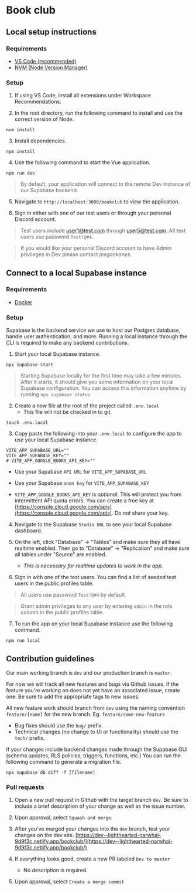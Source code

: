 # Book club

## Local setup instructions

### Requirements

-   [VS Code (recommended)](https://code.visualstudio.com/)
-   [NVM (Node Version Manager)](https://github.com/nvm-sh/nvm)

### Setup

1. If using VS Code, install all extensions under Workspace Recommendations.

2. In the root directory, run the following command to install and use the correct version of Node.

```
nvm install
```

3. Install dependencies.

```
npm install
```

4. Use the following command to start the Vue application.

```
npm run dev
```

> By default, your application will connect to the remote Dev instance of our Supabase backend.

5. Navigate to `http://localhost:3000/bookclub` to view the application.

6. Sign in either with one of our test users or through your personal Discord account.

> Test users include user1@test.com through user5@test.com. All test users use password `Test!@#4`.

> If you would like your personal Discord account to have Admin privileges in Dev please contact _jeegankones_.

## Connect to a local Supabase instance

### Requirements

-   [Docker](https://www.docker.com/)

### Setup

Supabase is the backend service we use to host our Postgres database, handle user authentication, and more. Running a local instance through the CLI is required to make any backend contributions.

1. Start your local Supabase instance.

```
npx supabase start
```

> Starting Supabase locally for the first time may take a few minutes. After it starts, it should give you some information on your local Supabase configuration. You can access this information anytime by running `npx supabase status`

2. Create a new file at the root of the project called `.env.local`
    - This file will not be checked in to git.

```
touch .env.local
```

3. Copy paste the following into your `.env.local` to configure the app to use your local Supabase instance.

```
VITE_APP_SUPABASE_URL=""
VITE_APP_SUPABASE_KEY=""
# VITE_APP_GOOGLE_BOOKS_API_KEY=""
```

-   Use your Supabase `API URL` for `VITE_APP_SUPABASE_URL`

-   Use your Supabase `anon key` for `VITE_APP_SUPABASE_KEY`

-   `VITE_APP_GOOGLE_BOOKS_API_KEY` is _optional_. This will protect you from intermittent API quota errors. You can create a free key at [https://console.cloud.google.com/apis](https://console.cloud.google.com/apis). Do not share your key.

4. Navigate to the Supabase `Studio URL` to see your local Supabase dashboard.

5. On the left, click "Database" -> "Tables" and make sure they all have realtime enabled. Then go to "Database" -> "Replication" and make sure all tables under "Source" are enabled.

    - _This is necessary for realtime updates to work in the app._

6. Sign in with one of the test users. You can find a list of seeded test users in the public.profiles table.

> All users use password `Test!@#4` by default.

> Grant admin privileges to any user by entering `admin` in the role column in the public.profiles table.

7. To run the app on your local Supabase instance use the following command.

```
npm run local
```

## Contribution guidelines

Our main working branch is `dev` and our production branch is `master`.

For now we will track all new features and bugs via Github issues. If the feature you're working on does not yet have an associated issue, create one. Be sure to add the appropriate tags to new issues.

All new feature work should branch from `dev` using the naming convention `feature/[name]` for the new branch. Eg. `feature/some-new-feature`

-   Bug fixes should use the `bug/` prefix.
-   Technical changes (no change to UI or functionality) should use the `tech/` prefix.

If your changes include backend changes made through the Supabase GUI (schema updates, RLS policies, triggers, functions, etc.) You can run the following command to generate a migration file.

```
npx supabase db diff -f [filename]
```

### Pull requests

1. Open a new pull request in Github with the target branch `dev`. Be sure to include a brief description of your change as well as the issue number.

2. Upon approval, select `Squash and merge`.

3. After you've merged your changes into the `dev` branch, test your changes on the dev site.
   [https://dev--lighthearted-narwhal-9d9f3c.netlify.app/bookclub/](https://dev--lighthearted-narwhal-9d9f3c.netlify.app/bookclub/)

4. If everything looks good, create a new PR labeled `Dev to master`

    - No description is required.

5. Upon approval, select `Create a merge commit`
